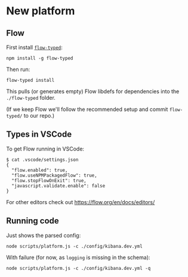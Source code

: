# New platform

## Flow

First install [`flow-typed`](https://github.com/flowtype/flow-typed):

```
npm install -g flow-typed
```

Then run:

```
flow-typed install
```

This pulls (or generates empty) Flow libdefs for dependencies into the
`./flow-typed` folder.

(If we keep Flow we'll follow the recommended setup and commit `flow-typed/` to
our repo.)

## Types in VSCode

To get Flow running in VSCode:

```
$ cat .vscode/settings.json
{
  "flow.enabled": true,
  "flow.useNPMPackagedFlow": true,
  "flow.stopFlowOnExit": true,
  "javascript.validate.enable": false
}
```

For other editors check out https://flow.org/en/docs/editors/

## Running code

Just shows the parsed config:

```
node scripts/platform.js -c ./config/kibana.dev.yml
```

With failure (for now, as `logging` is missing in the schema):

```
node scripts/platform.js -c ./config/kibana.dev.yml -q
```

